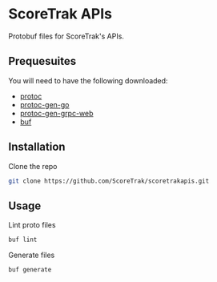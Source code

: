 # ScoreTrak APIs

Protobuf files for ScoreTrak's APIs.

## Prequesuites

You will need to have the following downloaded:

- [protoc](https://grpc.io/docs/protoc-installation/)
- [protoc-gen-go](https://developers.google.com/protocol-buffers/docs/reference/go-generated)
- [protoc-gen-grpc-web](https://github.com/grpc/grpc-web#code-generator-plugin)
- [buf](https://docs.buf.build/installation)

## Installation

Clone the repo

```bash
git clone https://github.com/ScoreTrak/scoretrakapis.git
```

## Usage

Lint proto files

```bash
buf lint
```

Generate files

```bash
buf generate
```
